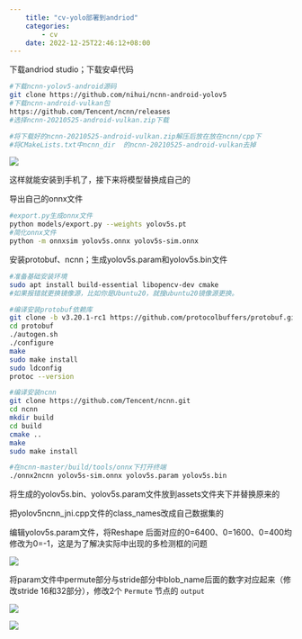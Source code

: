 ```yaml
---
    title: "cv-yolo部署到andriod"
    categories: 
        - cv
    date: 2022-12-25T22:46:12+08:00
---
```






下载andriod studio；下载安卓代码

```bash
#下载ncnn-yolov5-android源码
git clone https://github.com/nihui/ncnn-android-yolov5
#下载ncnn-android-vulkan包
https://github.com/Tencent/ncnn/releases
#选择ncnn-20210525-android-vulkan.zip下载

#将下载好的ncnn-20210525-android-vulkan.zip解压后放在放在ncnn/cpp下
#将CMakeLists.txt中ncnn_dir  的ncnn-20210525-android-vulkan去掉
```

![](https://gitee.com/tomding1995/picture/raw/master/2022-12-26/2022-12-26_09-21-10-121.png)

这样就能安装到手机了，接下来将模型替换成自己的





导出自己的onnx文件

```bash
#export.py生成onnx文件
python models/export.py --weights yolov5s.pt
#简化onnx文件
python -m onnxsim yolov5s.onnx yolov5s-sim.onnx
```

安装protobuf、ncnn；生成yolov5s.param和yolov5s.bin文件

```bash
#准备基础安装环境
sudo apt install build-essential libopencv-dev cmake
#如果报错就更换镜像源，比如你是Ubuntu20，就搜ubuntu20镜像源更换。

#编译安装protobuf依赖库
git clone -b v3.20.1-rc1 https://github.com/protocolbuffers/protobuf.git 
cd protobuf
./autogen.sh
./configure
make
sudo make install
sudo ldconfig
protoc --version

#编译安装ncnn
git clone https://github.com/Tencent/ncnn.git
cd ncnn
mkdir build
cd build
cmake ..
make
sudo make install

#在ncnn-master/build/tools/onnx下打开终端
./onnx2ncnn yolov5s-sim.onnx yolov5s.param yolov5s.bin
```

将生成的yolov5s.bin、yolov5s.param文件放到assets文件夹下并替换原来的

把yolov5ncnn_jni.cpp文件的class_names改成自己数据集的

编辑yolov5s.param文件，将Reshape 后面对应的0=6400、0=1600、0=400均修改为0=-1，这是为了解决实际中出现的多检测框的问题

![](https://gitee.com/tomding1995/picture/raw/master/2022-12-26/2022-12-26_09-24-35-885.png)

将param文件中permute部分与stride部分中blob_name后面的数字对应起来（修改stride 16和32部分），修改2个 `Permute` 节点的 `output`

![](https://gitee.com/tomding1995/picture/raw/master/2022-12-26/2022-12-26_09-23-26-365.png)

![](https://gitee.com/tomding1995/picture/raw/master/2022-12-26/2022-12-26_09-23-47-794.png)